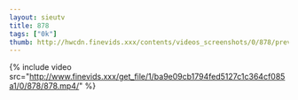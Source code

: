 ```yaml
--- 
layout: sieutv
title: 878
tags: ["0k"]
thumb: http://hwcdn.finevids.xxx/contents/videos_screenshots/0/878/preview.mp4.jpg
---
```

{% include video src="http://www.finevids.xxx/get_file/1/ba9e09cb1794fed5127c1c364cf085a1/0/878/878.mp4/" %} 
